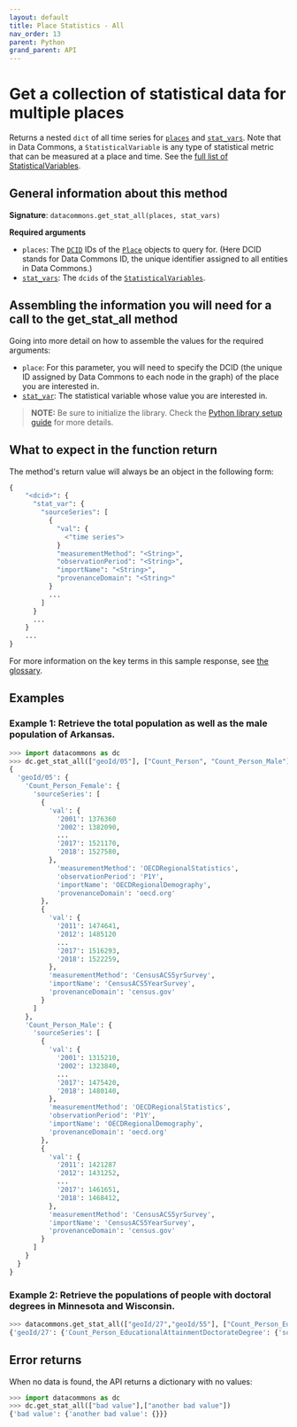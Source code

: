 ```yaml
---
layout: default
title: Place Statistics - All
nav_order: 13
parent: Python
grand_parent: API
---
```


# Get a collection of statistical data for multiple places

Returns a nested `dict` of all time series for [`places`](https://datacommons.org/browser/Place) and [`stat_vars`](https://datacommons.org/browser/StatisticalVariable).
Note that in Data Commons, a `StatisticalVariable` is any type of statistical metric that can be measured at a place and
time. See the [full list of StatisticalVariables](/statistical_variables.html).

## General information about this method

**Signature**: `datacommons.get_stat_all(places, stat_vars)`

**Required arguments**

- `places`: The [`DCID`](/glossary.html) IDs of the [`Place`](https://datacommons.org/browser/Place) objects to query for. (Here DCID stands for Data Commons ID, the unique identifier assigned to all entities in Data Commons.)
- [`stat_vars`](/glossary.html): The `dcids` of the [`StatisticalVariables`](https://datacommons.org/browser/StatisticalVariable).

## Assembling the information you will need for a call to the get_stat_all method
 
Going into more detail on how to assemble the values for the required arguments:

- `place`: For this parameter, you will need to specify the DCID (the unique ID assigned by Data Commons to each node in the graph) of the place you are interested in.
- [`stat_var`](/glossary.html): The statistical variable whose value you are interested in.

>  **NOTE:**
>  Be sure to initialize the library. Check the [Python library setup guide](/api/python/) for more details.

## What to expect in the function return

The method's return value will always be an object in the following form:

```python
{
    "<dcid>": {
      "stat_var": {
        "sourceSeries": [
          {
            "val": {
              <"time series">
            }
            "measurementMethod": "<String>",
            "observationPeriod": "<String>",
            "importName": "<String>",
            "provenanceDomain": "<String>"
          }
          ...
        ]
      }
      ...
    }
    ...
}
```

For more information on the key terms in this sample response, see [the glossary](/glossary.html).

## Examples

### Example 1: Retrieve the total population as well as the male population of Arkansas.

```python
>>> import datacommons as dc
>>> dc.get_stat_all(["geoId/05"], ["Count_Person", "Count_Person_Male"])
{
  'geoId/05': {
    'Count_Person_Female': {
      'sourceSeries': [
        {
          'val': {
            '2001': 1376360
            '2002': 1382090,
            ...
            '2017': 1521170,
            '2018': 1527580,
          },
            'measurementMethod': 'OECDRegionalStatistics',
            'observationPeriod': 'P1Y',
            'importName': 'OECDRegionalDemography',
            'provenanceDomain': 'oecd.org'
        },
        {
          'val': {
            '2011': 1474641,
            '2012': 1485120
            ...
            '2017': 1516293,
            '2018': 1522259,
          },
          'measurementMethod': 'CensusACS5yrSurvey',
          'importName': 'CensusACS5YearSurvey',
          'provenanceDomain': 'census.gov'
        }
      ]
    },
    'Count_Person_Male': {
      'sourceSeries': [
        {
          'val': {
            '2001': 1315210,
            '2002': 1323840,
            ...
            '2017': 1475420,
            '2018': 1480140,
          },
          'measurementMethod': 'OECDRegionalStatistics',
          'observationPeriod': 'P1Y',
          'importName': 'OECDRegionalDemography',
          'provenanceDomain': 'oecd.org'
        },
        {
          'val': {
            '2011': 1421287
            '2012': 1431252,
            ...
            '2017': 1461651,
            '2018': 1468412,
          },
          'measurementMethod': 'CensusACS5yrSurvey',
          'importName': 'CensusACS5YearSurvey',
          'provenanceDomain': 'census.gov'
        }
      ]
    }
  }
}
```

### Example 2: Retrieve the populations of people with doctoral degrees in Minnesota and Wisconsin.

```python
>>> datacommons.get_stat_all(["geoId/27","geoId/55"], ["Count_Person_EducationalAttainmentDoctorateDegree"])
{'geoId/27': {'Count_Person_EducationalAttainmentDoctorateDegree': {'sourceSeries': [{'val': {'2016': 50039, '2017': 52737, '2018': 54303, '2012': 40961, '2013': 42511, '2014': 44713, '2015': 47323}, 'measurementMethod': 'CensusACS5yrSurvey', 'importName': 'CensusACS5YearSurvey', 'provenanceDomain': 'census.gov', 'provenanceUrl': 'https://www.census.gov/'}]}}, 'geoId/55': {'Count_Person_EducationalAttainmentDoctorateDegree': {'sourceSeries': [{'val': {'2017': 43737, '2018': 46071, '2012': 38052, '2013': 38711, '2014': 40133, '2015': 41387, '2016': 42590}, 'measurementMethod': 'CensusACS5yrSurvey', 'importName': 'CensusACS5YearSurvey', 'provenanceDomain': 'census.gov', 'provenanceUrl': 'https://www.census.gov/'}]}}}
```

## Error returns

When no data is found, the API returns a dictionary with no values:

```python
>>> import datacommons as dc
>>> dc.get_stat_all(["bad value"],["another bad value"])
{'bad value': {'another bad value': {}}}
```
